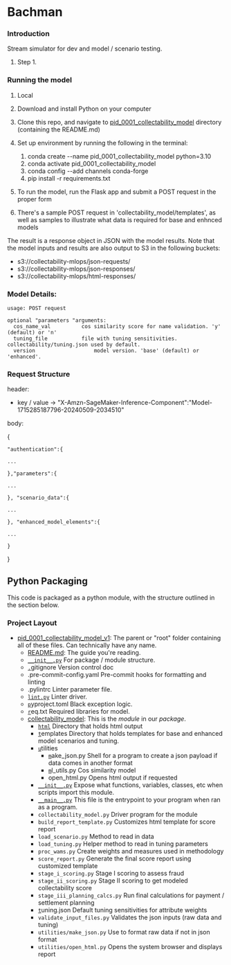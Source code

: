 # Bachman

### Introduction

Stream simulator for dev and model / scenario testing.

1. Step 1.

### Running the model

1. Local
2. Download and install Python on your computer
3. Clone this repo, and navigate to [pid_0001_collectability_model](.) directory (containing the README.md)
4. Set up environment by running the following in the terminal:

   1. conda create --name pid_0001_collectability_model python=3.10
   2. conda activate pid_0001_collectability_model
   3. conda config --add channels conda-forge
   4. pip install -r requirements.txt
5. To run the model, run the Flask app and submit a POST request in the proper form
6. There's a sample POST request in 'collectability_model/templates', as well as samples to illustrate what data is required for base and enhnced models

The result is a response object in JSON with the model results.  Note that the model inputs and results are also output to S3 in the following buckets:

* s3://collectability-mlops/json-requests/
* s3://collectability-mlops/json-responses/
* s3://collectability-mlops/html-responses/

### Model Details:

```commandline
usage: POST request
  
optional "parameters "arguments:
  cos_name_val	  		cos similarity score for name validation. 'y' (default) or 'n'
  tuning_file	  		file with tuning sensitivities. collectability/tuning.json used by default.
  version            		model version. 'base' (default) or 'enhanced'.
```

### Request Structure

header:

* key / value -> "X-Amzn-SageMaker-Inference-Component":"Model-1715285187796-20240509-2034510"

body:

{

    "authentication":{

    ...

    },"parameters":{

    ...

    }, "scenario_data":{

    ...

    }, "enhanced_model_elements":{

    ...

    }

}

## Python Packaging

This code is packaged as a python module, with the structure outlined in the section below.

### Project Layout

* [pid_0001_collectability_model_v1](collectability_model): The parent or "root" folder containing all of these files. Can technically have any name.
  * [README.md](README.md):
    The guide you're reading.
  * [`__init__.py`](lab1/__init__.py)
    For package / module structure.
  * [`.`](lab1/__init__.py)gitignore
    Version control doc
  * .pre-commit-config.yaml
    Pre-commit hooks for formatting and linting
  * .pylintrc
    Linter parameter file.
  * [`lint.py`](lab1/__init__.py)
    Linter driver.
  * [`p`](lab1/__init__.py)yproject.toml
    Black exception logic.
  * [`r`](lab1/__init__.py)eq.txt
    Required libraries for model.
  * [collectability_model](.): This is the *module* in our *package*.
    * [`html`](lab1/__init__.py)
      Directory that holds html output
    * [`t`](lab1/__init__.py)emplates
      Directory that holds templates for base and enhanced model scenarios and tuning.
    * [`u`](lab1/__init__.py)tilities
      * [`m`](lab1/__init__.py)ake_json.py
        Shell for a program to create a json payload if data comes in another format
      * [`m`](lab1/__init__.py)l_utils.py
        Cos similarity model
      * open_html.py
        Opens html output if requested
    * [`__init__.py`](lab1/__init__.py)
      Expose what functions, variables, classes, etc when scripts import this module.
    * [`__main__.py`](lab1/__main__.py)
      This file is the entrypoint to your program when ran as a program.
    * `collectability_model.py`
      Driver program for the module
    * `build_report_template.py`
      Customizes html template for score report
    * `load_scenario.py`
      Method to read in data
    * `load_tuning.py`
      Helper method to read in tuning parameters
    * `proc_wams.py`
      Create weights and measures used in methodology
    * `score_report.py`
      Generate the final score report using customized template
    * `stage_i_scoring.py`
      Stage I scoring to assess fraud
    * `stage_ii_scoring.py`
      Stage II scoring to get modeled collectability score
    * `stage_iii_planning_calcs.py`
      Run final calculations for payment / settlement planning
    * [`t`](lab1/__init__.py)uning.json
      Default tuning sensitivities for attribute weights
    * `validate_input_files.py`
      Validates the json inputs (raw data and tuning)
    * `utilities/make_json.py`
      Use to format raw data if not in json format
    * `utilities/open_html.py`
      Opens the system browser and displays report
